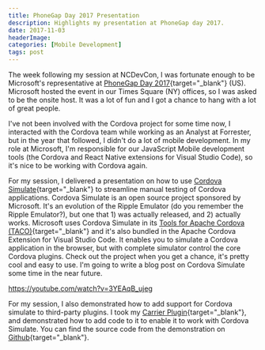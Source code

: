 ```yaml
---
title: PhoneGap Day 2017 Presentation
description: Highlights my presentation at PhoneGap day 2017.
date: 2017-11-03
headerImage: 
categories: [Mobile Development]
tags: post
---
```


The week following my session at NCDevCon, I was fortunate enough to be Microsoft's representative at [PhoneGap Day 2017](https://pgday.phonegap.com/us2017/){target="_blank"} (US). Microsoft hosted the event in our Times Square (NY) offices, so I was asked to be the onsite host. It was a lot of fun and I got a chance to hang with a lot of great people.

I've not been involved with the Cordova project for some time now, I interacted with the Cordova team while working as an Analyst at Forrester, but in the year that followed, I didn't do a lot of mobile development. In my role at Microsoft, I'm responsible for our JavaScript Mobile development tools (the Cordova and React Native extensions for Visual Studio Code), so it's nice to be working with Cordova again.

For my session, I delivered a presentation on how to use [Cordova Simulate](https://github.com/Microsoft/cordova-simulate){target="_blank"} to streamline manual testing of Cordova applications. Cordova Simulate is an open source project sponsored by Microsoft. It's an evolution of the Ripple Emulator (do you remember the Ripple Emulator?), but one that 1) was actually released, and 2) actually works. Microsoft uses Cordova Simulate in its [Tools for Apache Cordova (TACO)](https://visualstudio.com/vs/cordova/){target="_blank"} and it's also bundled in the Apache Cordova Extension for Visual Studio Code. It enables you to simulate a Cordova application in the browser, but with complete simulator control the core Cordova plugins. Check out the project when you get a chance, it's pretty cool and easy to use. I'm going to write a blog post on Cordova Simulate some time in the near future.

https://youtube.com/watch?v=3YEAqB_ujeg

For my session, I also demonstrated how to add support for Cordova simulate to third-party plugins. I took my [Carrier Plugin](https://npmjs.com/package/johnwargo-cordova-plugin-carrier){target="_blank"}, and demonstrated how to add code to it to enable it to work with Cordova Simulate. You can find the source code from the demonstration on [Github](https://github.com/johnwargo/phonegapday-2017){target="_blank"}.